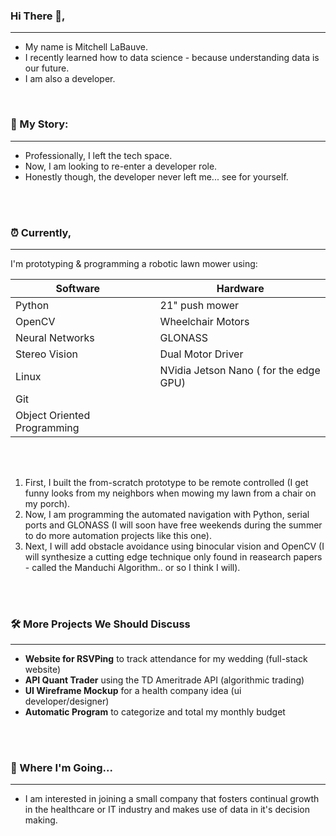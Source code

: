 ### Hi There 👋,
- - - - 
- My name is Mitchell LaBauve.
- I recently learned how to data science - because understanding data is our future.
- I am also a developer.

<br>



### 📖 My Story:
- - - - 
- Professionally, I left the tech space.
- Now, I am looking to re-enter a developer role.
- Honestly though, the developer never left me... see for yourself.  


<br>
<br>


### ⏰ Currently,
- - - - 
I'm prototyping & programming a robotic lawn mower using:
<br>

Software        |         |Hardware                              |
-------------   |---------|-------------                         |
Python          |         |21" push mower                        |
OpenCV          |         |Wheelchair Motors                |
Neural Networks |         |GLONASS                               |
Stereo Vision   |         |Dual Motor Driver                     |
Linux           |         |NVidia Jetson Nano ( for the edge GPU)|
Git             |         |
Object Oriented Programming | | |

 <br>
 <br>
 
 1. First, I built the from-scratch prototype to be remote controlled (I get funny looks from my neighbors when mowing my lawn from a chair on my porch). 
 2. Now, I am programming the automated navigation with Python, serial ports and GLONASS (I will soon have free weekends during the summer to do more automation projects like this one).
 3. Next, I will add obstacle avoidance using binocular vision and OpenCV (I will synthesize a cutting edge technique only found in reasearch papers - called the Manduchi Algorithm.. or so I think I will).
 
 <br>
 <br>
 
### 🛠️ More Projects We Should Discuss
- - - - 
   - __Website for RSVPing__ to track attendance for my wedding (full-stack website) 
   - __API Quant Trader__ using the TD Ameritrade API (algorithmic trading)
   - __UI Wireframe Mockup__ for a health company idea (ui developer/designer)
   - __Automatic Program__ to categorize and total my monthly budget 

        
<br>
<br>

### 🏃 Where I'm Going... 
- - - - 
   - I am interested in joining a small company that fosters continual growth in the healthcare or IT industry and makes use of data in it's decision making.


<!--
### Ask Me About
        * 

### Professional Experience
I have a year of front end developer experience in a startup environment using
        * JavaScript, 
        * AWS, 
        * ReactJS, 
        * Docker, 
        * Git,  
        * HTML,
        * CSS

I am certified in full stack development 
I am also now certified in data science - because data is our future.


**mitty4/mitty4** is a ✨ _special_ ✨ repository because its `README.md` (this file) appears on your GitHub profile.

Here are some ideas to get you started:

- 🔭 I’m currently working on ...
- 🌱 I’m currently learning ...
- 👯 I’m looking to collaborate on ...
- 🤔 I’m looking for help with ...
- 💬 Ask me about ...
- 📫 How to reach me: ...
- 😄 Pronouns: ...
- ⚡ Fun fact: ...
-->
